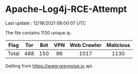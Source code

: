 
# Apache-Log4j-RCE-Attempt

Last update : 12/18/2021 08:00:07 UTC

The file contains 1130 unique ip.

| Flag | Tor | Bot | VPN | Web Crawler | Malicious |
| :-:  | :-: | :-: | :-: | :-:         | :-:       |
| Total| 488  | 150  | 96  | 1017          | 1130        |

Getting from https://www.greynoise.io api.